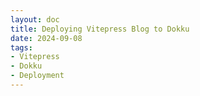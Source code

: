 ```yaml
---
layout: doc
title: Deploying Vitepress Blog to Dokku
date: 2024-09-08
tags: 
- Vitepress
- Dokku
- Deployment
---
```


<Title/>

I have recently set up a [Dokku](https://dokku.com) instance on a simple VPS, naturally I wanted to host this blog on it. Mainly because Google does not index github.io blogs.

The setup is based on [this article](https://johnfraney.ca/blog/build-deploy-static-site-dokku/).

## Vitepress setup

### 1. create an empty `.static` file to tell Dokku to serve static files

### 2. define buildpacks
Create a file called `.buildpacks` with the following content:
```
https://github.com/heroku/heroku-buildpack-nodejs.git
https://github.com/dokku/buildpack-nginx.git
```

## Dokku deploy

## Prerequisites

- A Dokku server set up and running.
- SSH access to your Dokku server.

## Steps on Dokku server

### 1. Create dokku app and configure environment variables
```bash
dokku apps:create blog
dokku config:set blog --no-restart NODE_ENV=production NGINX_ROOT=_site
```

### 2. Let's Encrypt
If not already installed:
```bash 
sudo dokku plugin:install https://github.com/dokku/dokku-letsencrypt.git
dokku letsencrypt:set --global email your@email.address  
dokku letsencrypt:cron-job --add
```
Enable SSL for the app:
```bash
dokku letsencrypt:enable blog
```

## Steps on local machine
### 1. Add dokku as a remote on local machine
```bash
git remote add dokku dokku@your-dokku-server:blog
```

### 2. Push to dokku server
```bash
git push dokku main
```

